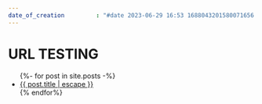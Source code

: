 ```yaml
---
date_of_creation         : "#date 2023-06-29 16:53 1688043201580071656 GMT"
---
```



# URL TESTING

<ul>
{%- for post in site.posts -%}
  <li>
  <a href="#{{ post.title }}"> {{ post.title | escape }} </a>
  </li>
  {% endfor%}
</ul>
